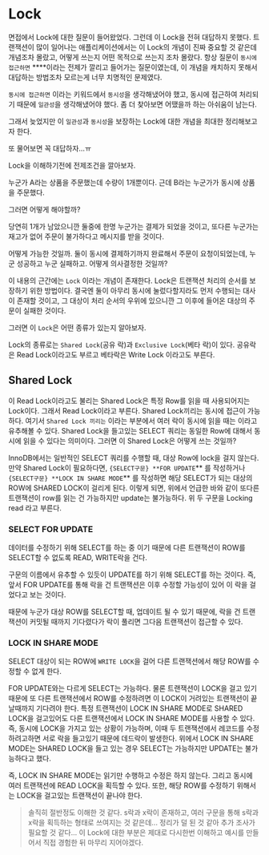 # Lock

면접에서 Lock에 대한 질문이 들어왔었다. 그런데 이 Lock을 전혀 대답하지 못했다. 트랜잭션이 많이 일어나는 애플리케이션에서는 이 Lock의 개념이 진짜 중요할 것 같은데 개념조차 몰랐고, 어떻게 쓰는지 어떤 목적으로 쓰는지 조차 몰랐다. 항상 질문이 `동시에 접근하면` ****이라는 전제가 깔리고 들어가는 질문이였는데, 이 개념을 캐치하지 못해서 대답하는 방법조차 모르는게 너무 치명적인 문제였다.

`동시에 접근하면` 이라는 키워드에서 `동시성`을 생각해냈어야 했고, 동시에 접근하여 처리되기 때문에 `일관성`을 생각해냈어야 했다. 좀 더 찾아보면 어땠을까 하는 아쉬움이 남는다.

그래서 늦었지만 이 `일관성`과 `동시성`을 보장하는 Lock에 대한 개념을 최대한 정리해보고자 한다.

또 물어보면 꼭 대답하자…ㅠ

Lock을 이해하기전에 전제조건을 깔아보자.

누군가 A라는 상품을 주문했는데 수량이 1개뿐이다. 근데 B라는 누군가가 동시에 상품을 주문했다.

그러면 어떻게 해야할까?

당연히 1개가 남았으니깐 둘중에 한명 누군가는 결제가 되었을 것이고, 또다른 누군가는 재고가 없어 주문이 불가하다고 메시지를 받을 것이다.

어떻게 가능한 것일까. 둘이 동시에 결제하기까지 완료해서 주문이 요청이되었는데, 누군 성공하고 누군 실패하고. 어떻게 의사결정한 것일까?

이 내용의 근간에는 `Lock` 이라는 개념이 존재한다. Lock은 트랜잭션 처리의 순서를 보장하기 위한 방법이다.  결국엔 둘이 아무리 동시에 눌렀다할지라도 먼저 수행되는 대사이 존재할 것이고, 그 대상이 처리 순서의 우위에 있으니깐 그 이후에 들어온 대상의 주문이 실패한 것이다.

그러면 이 `Lock`은 어떤 종류가 있는지 알아보자.

Lock의 종류로는 `Shared Lock`(공유 락)과 `Exclusive Lock`(베타 락)이 있다. 공유락은 Read Lock이라고도 부르고 베타락은 Write Lock 이라고도 부른다.

## Shared Lock

이 Read Lock이라고도 불리는 Shared Lock은 특정 Row를 읽을 때 사용되어지는 Lock이다. 그래서 Read Lock이라고 부른다. Shared Lock끼리는 동시에 접근이 가능하다. 여기서 `Shared Lock 끼리는` 이라는 부분에서 여러 락이 동시에 읽을 때는 이라고 유추해볼 수 있다. Shared Lock을 들고있는 SELECT 쿼리는 동일한 Row에 대해서 동시에 읽을 수 있다는 의미이다. 그러면 이 Shared Lock은 어떻게 쓰는 것일까?

InnoDB에서는 일반적인 SELECT 쿼리를 수행할 때, 대상 Row에 lock을 걸지 않는다. 만약 Shared Lock이 필요하다면, `{SELECT구문} **FOR UPDATE`** 를 작성하거나 `{SELECT구문} **LOCK IN SHARE MODE`**  를 작성하면 해당 SELECT가 되는 대상의 ROW에 SHARED LOCK이 걸리게 된다. 이렇게 되면, 위에서 언급한 바와 같이 또다른 트랜잭션이 row를 읽는 건 가능하지만 update는 불가능하다. 위 두 구문을 Locking read 라고 부른다.

### SELECT FOR UPDATE

데이터를 수정하기 위해 SELECT를 하는 중 이기 때문에 다른 트랜잭션이 ROW를 SELECT할 수 없도록 READ, WRITE락을 건다.

구문의 이름에서 유추할 수 있듯이 UPDATE를 하기 위해 SELECT를 하는 것이다. 즉, 앞서 FOR UPDATE를 통해 락을 건 트랜잭션은 이후 수정할 가능성이 있어 이 락을 걸었다고 보는 것이다.

때문에 누군가 대상 ROW를 SELECT할 때, 업데이트 될 수 있기 때문에, 락을 건 트랜잭션이 커밋될 때까지 기다렸다가 락이 풀리면 그다음 트랜잭션이 접근할 수 있다.

### LOCK IN SHARE MODE

SELECT 대상이 되는 ROW에 `WRITE LOCK`을 걸어 다른 트랜잭션에서 해당 ROW를 수정할 수 없게 한다.

FOR UPDATE와는 다르게 SELECT는 가능하다. 물론 트랜잭션이 LOCK을 걸고 있기 때문에 또 다른 트랜잭션에서 ROW를 수정하려면 이 LOCK이 거려있는 트랜잭션이 끝날때까지 기다려야 한다. 특정 트랜잭션이 LOCK IN SHARE MODE로 SHARED LOCK을 걸고있어도 다른 트랜잭션에서 LOCK IN SHARE MODE를 사용할 수 있다. 즉, 동시에 LOCK을 가지고 있는 상황이 가능하며, 이때 두 트랜잭션에서 레코드를 수정하려고하면 서로 락을 들고있기 때문에 데드락이 발생한다. 위에서 LOCK IN SHARE MODE는 SHARED LOCK을 들고 있는 경우 SELECT는 가능하지만 UPDATE는 불가능하다고 했다.

즉, LOCK IN SHARE MODE는 읽기만 수행하고 수정은 하지 않는다. 그리고 동시에 여러 트랜잭션에 READ LOCK을 획득할 수 있다. 또한, 해당 ROW를 수정하기 위해서는 LOCK을 걸고있는 트랜잭션이 끝나야 한다.


> 솔직히 절반정도 이해한 것 같다. s락과 x락이 존재하고, 여러 구문을 통해 s락과 x락을 획득하는 형태로 쓰여지는 것 같은데...
> 정리가 덜 된 것 같아 추가 조사가 필요할 것 같다...
> 이 Lock에 대한 부분은 제대로 다시한번 이해하고 예시를 만들어서 직접 경험한 뒤 마무리 지어야겠다.